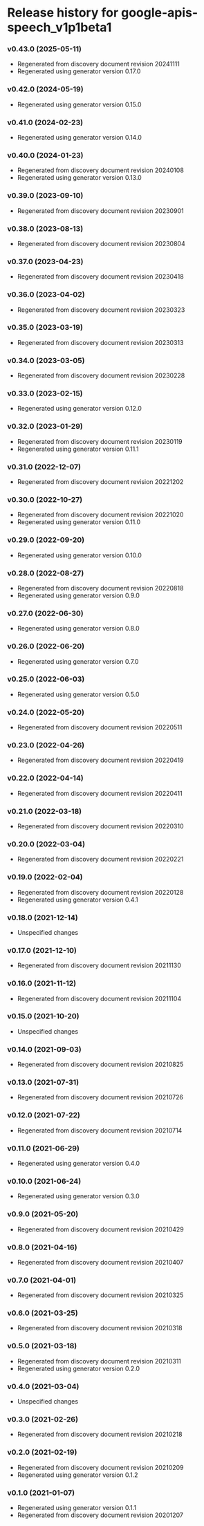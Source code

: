 # Release history for google-apis-speech_v1p1beta1

### v0.43.0 (2025-05-11)

* Regenerated from discovery document revision 20241111
* Regenerated using generator version 0.17.0

### v0.42.0 (2024-05-19)

* Regenerated using generator version 0.15.0

### v0.41.0 (2024-02-23)

* Regenerated using generator version 0.14.0

### v0.40.0 (2024-01-23)

* Regenerated from discovery document revision 20240108
* Regenerated using generator version 0.13.0

### v0.39.0 (2023-09-10)

* Regenerated from discovery document revision 20230901

### v0.38.0 (2023-08-13)

* Regenerated from discovery document revision 20230804

### v0.37.0 (2023-04-23)

* Regenerated from discovery document revision 20230418

### v0.36.0 (2023-04-02)

* Regenerated from discovery document revision 20230323

### v0.35.0 (2023-03-19)

* Regenerated from discovery document revision 20230313

### v0.34.0 (2023-03-05)

* Regenerated from discovery document revision 20230228

### v0.33.0 (2023-02-15)

* Regenerated using generator version 0.12.0

### v0.32.0 (2023-01-29)

* Regenerated from discovery document revision 20230119
* Regenerated using generator version 0.11.1

### v0.31.0 (2022-12-07)

* Regenerated from discovery document revision 20221202

### v0.30.0 (2022-10-27)

* Regenerated from discovery document revision 20221020
* Regenerated using generator version 0.11.0

### v0.29.0 (2022-09-20)

* Regenerated using generator version 0.10.0

### v0.28.0 (2022-08-27)

* Regenerated from discovery document revision 20220818
* Regenerated using generator version 0.9.0

### v0.27.0 (2022-06-30)

* Regenerated using generator version 0.8.0

### v0.26.0 (2022-06-20)

* Regenerated using generator version 0.7.0

### v0.25.0 (2022-06-03)

* Regenerated using generator version 0.5.0

### v0.24.0 (2022-05-20)

* Regenerated from discovery document revision 20220511

### v0.23.0 (2022-04-26)

* Regenerated from discovery document revision 20220419

### v0.22.0 (2022-04-14)

* Regenerated from discovery document revision 20220411

### v0.21.0 (2022-03-18)

* Regenerated from discovery document revision 20220310

### v0.20.0 (2022-03-04)

* Regenerated from discovery document revision 20220221

### v0.19.0 (2022-02-04)

* Regenerated from discovery document revision 20220128
* Regenerated using generator version 0.4.1

### v0.18.0 (2021-12-14)

* Unspecified changes

### v0.17.0 (2021-12-10)

* Regenerated from discovery document revision 20211130

### v0.16.0 (2021-11-12)

* Regenerated from discovery document revision 20211104

### v0.15.0 (2021-10-20)

* Unspecified changes

### v0.14.0 (2021-09-03)

* Regenerated from discovery document revision 20210825

### v0.13.0 (2021-07-31)

* Regenerated from discovery document revision 20210726

### v0.12.0 (2021-07-22)

* Regenerated from discovery document revision 20210714

### v0.11.0 (2021-06-29)

* Regenerated using generator version 0.4.0

### v0.10.0 (2021-06-24)

* Regenerated using generator version 0.3.0

### v0.9.0 (2021-05-20)

* Regenerated from discovery document revision 20210429

### v0.8.0 (2021-04-16)

* Regenerated from discovery document revision 20210407

### v0.7.0 (2021-04-01)

* Regenerated from discovery document revision 20210325

### v0.6.0 (2021-03-25)

* Regenerated from discovery document revision 20210318

### v0.5.0 (2021-03-18)

* Regenerated from discovery document revision 20210311
* Regenerated using generator version 0.2.0

### v0.4.0 (2021-03-04)

* Unspecified changes

### v0.3.0 (2021-02-26)

* Regenerated from discovery document revision 20210218

### v0.2.0 (2021-02-19)

* Regenerated from discovery document revision 20210209
* Regenerated using generator version 0.1.2

### v0.1.0 (2021-01-07)

* Regenerated using generator version 0.1.1
* Regenerated from discovery document revision 20201207

